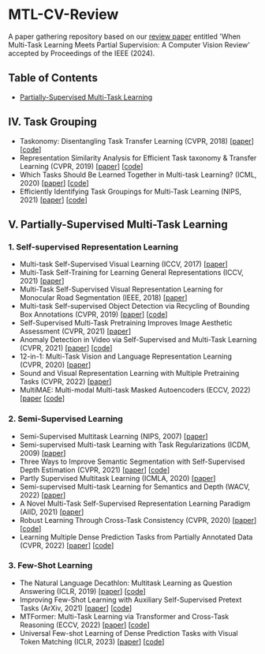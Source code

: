 # MTL-CV-Review
A paper gathering repository based on our [review paper](https://arxiv.org/abs/2307.14382) entitled 'When Multi-Task Learning Meets Partial Supervision: A Computer Vision Review' accepted by Proceedings of the IEEE (2024).

## Table of Contents
- [Partially-Supervised Multi-Task Learning](#PS-MTL)

## IV. Task Grouping
* Taskonomy: Disentangling Task Transfer Learning (CVPR, 2018) [[paper](https://arxiv.org/abs/1804.08328)] [[code](https://github.com/StanfordVL/taskonomy?tab=readme-ov-file)]
* Representation Similarity Analysis for Efficient Task taxonomy & Transfer Learning (CVPR, 2019) [[paper](https://arxiv.org/abs/1904.11740)] [[code](https://github.com/kshitijd20/RSA-CVPR19-release)]
* Which Tasks Should Be Learned Together in Multi-task Learning? (ICML, 2020) [[paper](https://arxiv.org/abs/1905.07553)] [[code](https://github.com/tstandley/taskgrouping)]
* Efficiently Identifying Task Groupings for Multi-Task Learning (NIPS, 2021) [[paper](https://arxiv.org/abs/2109.04617)] [[code](https://github.com/google-research/google-research/tree/master/tag)]




## V. Partially-Supervised Multi-Task Learning
### 1. Self-supervised Representation Learning
* Multi-task Self-Supervised Visual Learning (ICCV, 2017) [[paper](https://arxiv.org/abs/1708.07860)]
* Multi-Task Self-Training for Learning General Representations (ICCV, 2021) [[paper](https://arxiv.org/abs/2108.11353)]
* Multi-Task Self-Supervised Visual Representation Learning for Monocular Road Segmentation (IEEE, 2018) [[paper](https://ieeexplore.ieee.org/document/8486472)]
* Multi-task Self-supervised Object Detection via Recycling of Bounding Box Annotations (CVPR, 2019) [[paper](https://openaccess.thecvf.com/content_CVPR_2019/papers/Lee_Multi-Task_Self-Supervised_Object_Detection_via_Recycling_of_Bounding_Box_Annotations_CVPR_2019_paper.pdf)] [[code](https://github.com/wonheeML/mtl-ssl)]
* Self-Supervised Multi-Task Pretraining Improves Image Aesthetic Assessment (CVPR, 2021) [[paper](https://openaccess.thecvf.com/content/CVPR2021W/NTIRE/papers/Pfister_Self-Supervised_Multi-Task_Pretraining_Improves_Image_Aesthetic_Assessment_CVPRW_2021_paper.pdf)]
* Anomaly Detection in Video via Self-Supervised and Multi-Task Learning (CVPR, 2021) [[paper](https://arxiv.org/abs/2011.07491)] [[code](https://github.com/lilygeorgescu/AED-SSMTL)]
* 12-in-1: Multi-Task Vision and Language Representation Learning (CVPR, 2020) [[paper](https://arxiv.org/abs/1912.02315)]
* Sound and Visual Representation Learning with Multiple Pretraining Tasks (CVPR, 2022) [[paper](https://arxiv.org/abs/2201.01046)]
* MultiMAE: Multi-modal Multi-task Masked Autoencoders (ECCV, 2022) [[paper](https://arxiv.org/abs/2204.01678) [[code](https://github.com/EPFL-VILAB/MultiMAE)]

### 2. Semi-Supervised Learning
* Semi-Supervised Multitask Learning (NIPS, 2007) [[paper](https://proceedings.neurips.cc/paper_files/paper/2007/file/a34bacf839b923770b2c360eefa26748-Paper.pdf)]
* Semi-supervised Multi-task Learning with Task Regularizations (ICDM, 2009) [[paper](https://ieeexplore.ieee.org/document/5360282)]
* Three Ways to Improve Semantic Segmentation with Self-Supervised Depth Estimation (CVPR, 2021) [[paper](https://arxiv.org/abs/2012.10782)] [[code](https://github.com/lhoyer/improving_segmentation_with_selfsupervised_depth)]
* Partly Supervised Multitask Learning (ICMLA, 2020) [[paper](https://arxiv.org/abs/2005.02523)]
* Semi-supervised Multi-task Learning for Semantics and Depth (WACV, 2022) [[paper](https://arxiv.org/abs/2110.07197)]
* A Novel Multi-Task Self-Supervised Representation Learning Paradigm (AIID, 2021) [[paper](https://ieeexplore.ieee.org/document/9456562)]
* Robust Learning Through Cross-Task Consistency (CVPR, 2020) [[paper](https://arxiv.org/abs/2006.04096)] [[code](https://github.com/EPFL-VILAB/XTConsistency)]
* Learning Multiple Dense Prediction Tasks from Partially Annotated Data (CVPR, 2022) [[paper](https://arxiv.org/abs/2111.14893)] [[code](https://github.com/VICO-UoE/MTPSL)]

### 3. Few-Shot Learning
* The Natural Language Decathlon: Multitask Learning as Question Answering (ICLR, 2019) [[paper](https://arxiv.org/abs/1806.08730)] [[code](https://github.com/salesforce/decaNLP)]
* Improving Few-Shot Learning with Auxiliary Self-Supervised Pretext Tasks (ArXiv, 2021) [[paper](https://arxiv.org/abs/2101.09825)] [[code](https://github.com/nathanielsimard/improving-fs-ssl)]
* MTFormer: Multi-Task Learning via Transformer and Cross-Task Reasoning (ECCV, 2022) [[paper](https://www.ecva.net/papers/eccv_2022/papers_ECCV/papers/136870299.pdf)] [[code](https://github.com/xiaogang00/MTFormer)]
* Universal Few-shot Learning of Dense Prediction Tasks with Visual Token Matching (ICLR, 2023) [[paper](https://arxiv.org/abs/2303.14969)] [[code](https://github.com/GitGyun/visual_token_matching)]




